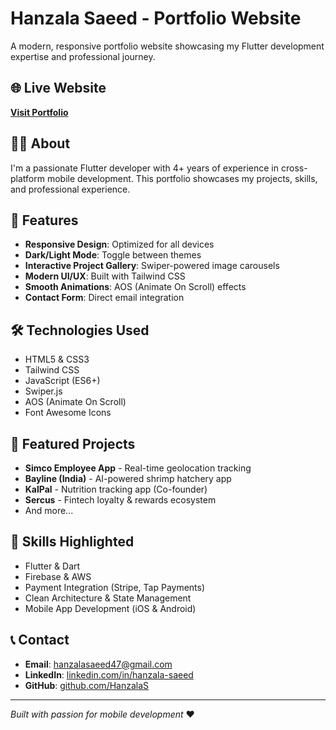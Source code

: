 # Hanzala Saeed - Portfolio Website

A modern, responsive portfolio website showcasing my Flutter development expertise and professional journey.

## 🌐 Live Website
**[Visit Portfolio](https://hanzalas.github.io/portfolio/)**

## 👨‍💻 About
I'm a passionate Flutter developer with 4+ years of experience in cross-platform mobile development. This portfolio showcases my projects, skills, and professional experience.

## 🚀 Features
- **Responsive Design**: Optimized for all devices
- **Dark/Light Mode**: Toggle between themes
- **Interactive Project Gallery**: Swiper-powered image carousels
- **Modern UI/UX**: Built with Tailwind CSS
- **Smooth Animations**: AOS (Animate On Scroll) effects
- **Contact Form**: Direct email integration

## 🛠️ Technologies Used
- HTML5 & CSS3
- Tailwind CSS
- JavaScript (ES6+)
- Swiper.js
- AOS (Animate On Scroll)
- Font Awesome Icons

## 📱 Featured Projects
- **Simco Employee App** - Real-time geolocation tracking
- **Bayline (India)** - AI-powered shrimp hatchery app
- **KalPal** - Nutrition tracking app (Co-founder)
- **Sercus** - Fintech loyalty & rewards ecosystem
- And more...

## 🎯 Skills Highlighted
- Flutter & Dart
- Firebase & AWS
- Payment Integration (Stripe, Tap Payments)
- Clean Architecture & State Management
- Mobile App Development (iOS & Android)

## 📞 Contact
- **Email**: hanzalasaeed47@gmail.com
- **LinkedIn**: [linkedin.com/in/hanzala-saeed](https://www.linkedin.com/in/hanzala-saeed/)
- **GitHub**: [github.com/HanzalaS](https://github.com/HanzalaS)

---
*Built with passion for mobile development* ❤️